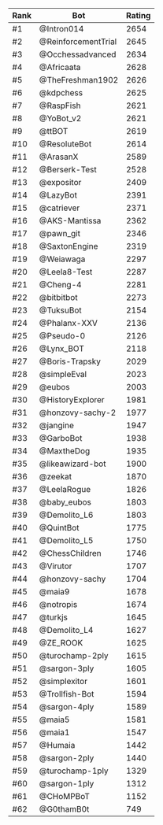Rank|Bot|Rating
---|---|---
#1|@Intron014|2654
#2|@ReinforcementTrial|2645
#3|@Occhessadvanced|2634
#4|@Africaata|2628
#5|@TheFreshman1902|2626
#6|@kdpchess|2625
#7|@RaspFish|2621
#8|@YoBot_v2|2621
#9|@ttBOT|2619
#10|@ResoluteBot|2614
#11|@ArasanX|2589
#12|@Berserk-Test|2528
#13|@expositor|2409
#14|@LazyBot|2391
#15|@catriever|2371
#16|@AKS-Mantissa|2362
#17|@pawn_git|2346
#18|@SaxtonEngine|2319
#19|@Weiawaga|2297
#20|@Leela8-Test|2287
#21|@Cheng-4|2281
#22|@bitbitbot|2273
#23|@TuksuBot|2154
#24|@Phalanx-XXV|2136
#25|@Pseudo-0|2126
#26|@Lynx_BOT|2118
#27|@Boris-Trapsky|2029
#28|@simpleEval|2023
#29|@eubos|2003
#30|@HistoryExplorer|1981
#31|@honzovy-sachy-2|1977
#32|@jangine|1947
#33|@GarboBot|1938
#34|@MaxtheDog|1935
#35|@likeawizard-bot|1900
#36|@zeekat|1870
#37|@LeelaRogue|1826
#38|@baby_eubos|1803
#39|@Demolito_L6|1803
#40|@QuintBot|1775
#41|@Demolito_L5|1750
#42|@ChessChildren|1746
#43|@Virutor|1707
#44|@honzovy-sachy|1704
#45|@maia9|1678
#46|@notropis|1674
#47|@turkjs|1645
#48|@Demolito_L4|1627
#49|@ZE_ROOK|1625
#50|@turochamp-2ply|1615
#51|@sargon-3ply|1605
#52|@simplexitor|1601
#53|@Trollfish-Bot|1594
#54|@sargon-4ply|1589
#55|@maia5|1581
#56|@maia1|1547
#57|@Humaia|1442
#58|@sargon-2ply|1440
#59|@turochamp-1ply|1329
#60|@sargon-1ply|1312
#61|@CHoMPBoT|1152
#62|@G0thamB0t|749
